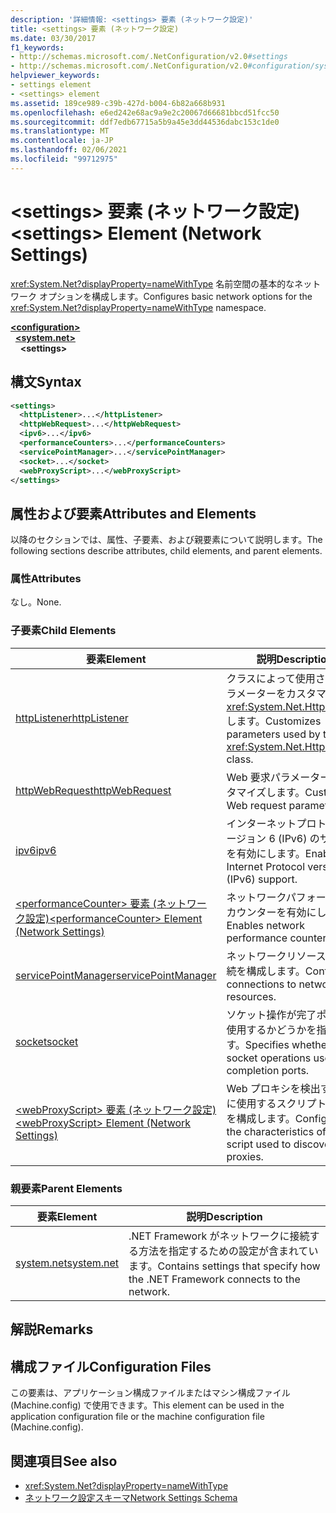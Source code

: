 ```yaml
---
description: '詳細情報: <settings> 要素 (ネットワーク設定)'
title: <settings> 要素 (ネットワーク設定)
ms.date: 03/30/2017
f1_keywords:
- http://schemas.microsoft.com/.NetConfiguration/v2.0#settings
- http://schemas.microsoft.com/.NetConfiguration/v2.0#configuration/system.net/settings
helpviewer_keywords:
- settings element
- <settings> element
ms.assetid: 189ce989-c39b-427d-b004-6b82a668b931
ms.openlocfilehash: e6ed242e68ac9a9e2c20067d66681bbcd51fcc50
ms.sourcegitcommit: ddf7edb67715a5b9a45e3dd44536dabc153c1de0
ms.translationtype: MT
ms.contentlocale: ja-JP
ms.lasthandoff: 02/06/2021
ms.locfileid: "99712975"
---
```

# <a name="settings-element-network-settings"></a><span data-ttu-id="974d0-103">\<settings> 要素 (ネットワーク設定)</span><span class="sxs-lookup"><span data-stu-id="974d0-103">\<settings> Element (Network Settings)</span></span>

<span data-ttu-id="974d0-104"><xref:System.Net?displayProperty=nameWithType> 名前空間の基本的なネットワーク オプションを構成します。</span><span class="sxs-lookup"><span data-stu-id="974d0-104">Configures basic network options for the <xref:System.Net?displayProperty=nameWithType> namespace.</span></span>  

[**\<configuration>**](../configuration-element.md)\
&nbsp;&nbsp;[**\<system.net>**](system-net-element-network-settings.md)\
&nbsp;&nbsp;&nbsp;&nbsp;**\<settings>**

## <a name="syntax"></a><span data-ttu-id="974d0-105">構文</span><span class="sxs-lookup"><span data-stu-id="974d0-105">Syntax</span></span>  
  
```xml  
<settings>  
  <httpListener>...</httpListener>  
  <httpWebRequest>...</httpWebRequest>  
  <ipv6>...</ipv6>  
  <performanceCounters>...</performanceCounters>  
  <servicePointManager>...</servicePointManager>  
  <socket>...</socket>  
  <webProxyScript>...</webProxyScript>  
</settings>  
```  
  
## <a name="attributes-and-elements"></a><span data-ttu-id="974d0-106">属性および要素</span><span class="sxs-lookup"><span data-stu-id="974d0-106">Attributes and Elements</span></span>  

 <span data-ttu-id="974d0-107">以降のセクションでは、属性、子要素、および親要素について説明します。</span><span class="sxs-lookup"><span data-stu-id="974d0-107">The following sections describe attributes, child elements, and parent elements.</span></span>  
  
### <a name="attributes"></a><span data-ttu-id="974d0-108">属性</span><span class="sxs-lookup"><span data-stu-id="974d0-108">Attributes</span></span>  

 <span data-ttu-id="974d0-109">なし。</span><span class="sxs-lookup"><span data-stu-id="974d0-109">None.</span></span>  
  
### <a name="child-elements"></a><span data-ttu-id="974d0-110">子要素</span><span class="sxs-lookup"><span data-stu-id="974d0-110">Child Elements</span></span>  
  
|<span data-ttu-id="974d0-111">要素</span><span class="sxs-lookup"><span data-stu-id="974d0-111">Element</span></span>|<span data-ttu-id="974d0-112">説明</span><span class="sxs-lookup"><span data-stu-id="974d0-112">Description</span></span>|  
|-------------|-----------------|  
|[<span data-ttu-id="974d0-113">httpListener</span><span class="sxs-lookup"><span data-stu-id="974d0-113">httpListener</span></span>](httplistener-element-network-settings.md)|<span data-ttu-id="974d0-114">クラスによって使用されるパラメーターをカスタマイズ <xref:System.Net.HttpListener> します。</span><span class="sxs-lookup"><span data-stu-id="974d0-114">Customizes parameters used by the <xref:System.Net.HttpListener> class.</span></span>|  
|[<span data-ttu-id="974d0-115">httpWebRequest</span><span class="sxs-lookup"><span data-stu-id="974d0-115">httpWebRequest</span></span>](httpwebrequest-element-network-settings.md)|<span data-ttu-id="974d0-116">Web 要求パラメーターをカスタマイズします。</span><span class="sxs-lookup"><span data-stu-id="974d0-116">Customizes Web request parameters.</span></span>|  
|[<span data-ttu-id="974d0-117">ipv6</span><span class="sxs-lookup"><span data-stu-id="974d0-117">ipv6</span></span>](ipv6-element-network-settings.md)|<span data-ttu-id="974d0-118">インターネットプロトコルバージョン 6 (IPv6) のサポートを有効にします。</span><span class="sxs-lookup"><span data-stu-id="974d0-118">Enables Internet Protocol version 6 (IPv6) support.</span></span>|  
|[<span data-ttu-id="974d0-119">\<performanceCounter> 要素 (ネットワーク設定)</span><span class="sxs-lookup"><span data-stu-id="974d0-119">\<performanceCounter> Element (Network Settings)</span></span>](performancecounter-element-network-settings.md)|<span data-ttu-id="974d0-120">ネットワークパフォーマンスカウンターを有効にします。</span><span class="sxs-lookup"><span data-stu-id="974d0-120">Enables network performance counters.</span></span>|  
|[<span data-ttu-id="974d0-121">servicePointManager</span><span class="sxs-lookup"><span data-stu-id="974d0-121">servicePointManager</span></span>](servicepointmanager-element-network-settings.md)|<span data-ttu-id="974d0-122">ネットワークリソースへの接続を構成します。</span><span class="sxs-lookup"><span data-stu-id="974d0-122">Configures connections to network resources.</span></span>|  
|[<span data-ttu-id="974d0-123">socket</span><span class="sxs-lookup"><span data-stu-id="974d0-123">socket</span></span>](socket-element-network-settings.md)|<span data-ttu-id="974d0-124">ソケット操作が完了ポートを使用するかどうかを指定します。</span><span class="sxs-lookup"><span data-stu-id="974d0-124">Specifies whether socket operations use completion ports.</span></span>|  
|[<span data-ttu-id="974d0-125">\<webProxyScript> 要素 (ネットワーク設定)</span><span class="sxs-lookup"><span data-stu-id="974d0-125">\<webProxyScript> Element (Network Settings)</span></span>](webproxyscript-element-network-settings.md)|<span data-ttu-id="974d0-126">Web プロキシを検出するために使用するスクリプトの特性を構成します。</span><span class="sxs-lookup"><span data-stu-id="974d0-126">Configures the characteristics of the script used to discover Web proxies.</span></span>|  
  
### <a name="parent-elements"></a><span data-ttu-id="974d0-127">親要素</span><span class="sxs-lookup"><span data-stu-id="974d0-127">Parent Elements</span></span>  
  
|<span data-ttu-id="974d0-128">要素</span><span class="sxs-lookup"><span data-stu-id="974d0-128">Element</span></span>|<span data-ttu-id="974d0-129">説明</span><span class="sxs-lookup"><span data-stu-id="974d0-129">Description</span></span>|  
|-------------|-----------------|  
|[<span data-ttu-id="974d0-130">system.net</span><span class="sxs-lookup"><span data-stu-id="974d0-130">system.net</span></span>](system-net-element-network-settings.md)|<span data-ttu-id="974d0-131">.NET Framework がネットワークに接続する方法を指定するための設定が含まれています。</span><span class="sxs-lookup"><span data-stu-id="974d0-131">Contains settings that specify how the .NET Framework connects to the network.</span></span>|  
  
## <a name="remarks"></a><span data-ttu-id="974d0-132">解説</span><span class="sxs-lookup"><span data-stu-id="974d0-132">Remarks</span></span>  
  
## <a name="configuration-files"></a><span data-ttu-id="974d0-133">構成ファイル</span><span class="sxs-lookup"><span data-stu-id="974d0-133">Configuration Files</span></span>  

 <span data-ttu-id="974d0-134">この要素は、アプリケーション構成ファイルまたはマシン構成ファイル (Machine.config) で使用できます。</span><span class="sxs-lookup"><span data-stu-id="974d0-134">This element can be used in the application configuration file or the machine configuration file (Machine.config).</span></span>  
  
## <a name="see-also"></a><span data-ttu-id="974d0-135">関連項目</span><span class="sxs-lookup"><span data-stu-id="974d0-135">See also</span></span>

- <xref:System.Net?displayProperty=nameWithType>
- [<span data-ttu-id="974d0-136">ネットワーク設定スキーマ</span><span class="sxs-lookup"><span data-stu-id="974d0-136">Network Settings Schema</span></span>](index.md)
